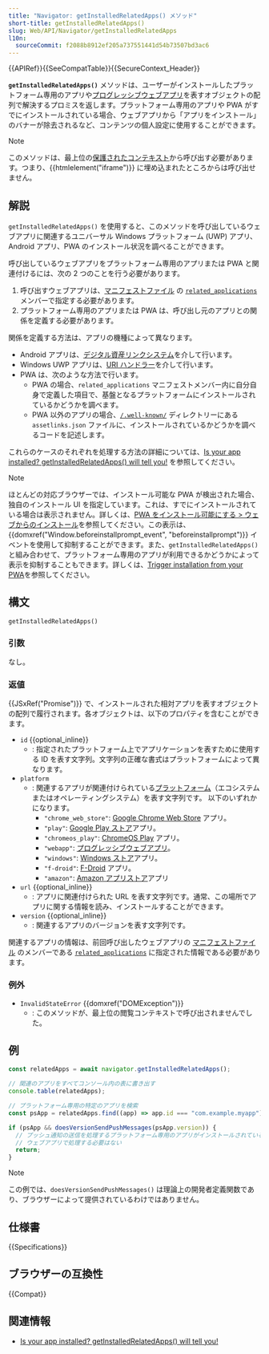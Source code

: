 ```yaml
---
title: "Navigator: getInstalledRelatedApps() メソッド"
short-title: getInstalledRelatedApps()
slug: Web/API/Navigator/getInstalledRelatedApps
l10n:
  sourceCommit: f2088b8912ef205a737551441d54b73507bd3ac6
---
```


{{APIRef}}{{SeeCompatTable}}{{SecureContext_Header}}

**`getInstalledRelatedApps()`** メソッドは、ユーザーがインストールしたプラットフォーム専用のアプリや[プログレッシブウェブアプリ](/ja/docs/Web/Progressive_web_apps)を表すオブジェクトの配列で解決するプロミスを返します。プラットフォーム専用のアプリや PWA がすでにインストールされている場合、ウェブアプリから「アプリをインストール」のバナーが除去されるなど、コンテンツの個人設定に使用することができます。

> [!NOTE]
> このメソッドは、最上位の[保護されたコンテキスト](/ja/docs/Web/Security/Secure_Contexts)から呼び出す必要があります。つまり、{{htmlelement("iframe")}} に埋め込まれたところからは呼び出せません。

## 解説

`getInstalledRelatedApps()` を使用すると、このメソッドを呼び出しているウェブアプリに関連するユニバーサル Windows プラットフォーム (UWP) アプリ、Android アプリ、PWA のインストール状況を調べることができます。

呼び出しているウェブアプリをプラットフォーム専用のアプリまたは PWA と関連付けるには、次の 2 つのことを行う必要があります。

1. 呼び出すウェブアプリは、[マニフェストファイル](/ja/docs/Web/Progressive_web_apps/Manifest) の [`related_applications`](/ja/docs/Web/Progressive_web_apps/Manifest/Reference/related_applications) メンバーで指定する必要があります。
2. プラットフォーム専用のアプリまたは PWA は、呼び出し元のアプリとの関係を定義する必要があります。

関係を定義する方法は、アプリの機種によって異なります。

- Android アプリは、[デジタル資産リンクシステム](https://developers.google.com/digital-asset-links/v1/getting-started)を介して行います。
- Windows UWP アプリは、[URI ハンドラー](https://learn.microsoft.com/ja/windows/uwp/launch-resume/web-to-app-linking)を介して行います。
- PWA は、次のような方法で行います。
  - PWA の場合、`related_applications` マニフェストメンバー内に自分自身で定義した項目で、基盤となるプラットフォームにインストールされているかどうかを調べます。
  - PWA 以外のアプリの場合、[`/.well-known/`](https://datatracker.ietf.org/doc/html/rfc5785) ディレクトリーにある `assetlinks.json` ファイルに、インストールされているかどうかを調べるコードを記述します。

これらのケースのそれぞれを処理する方法の詳細については、[Is your app installed? getInstalledRelatedApps() will tell you!](https://web.dev/articles/get-installed-related-apps) を参照してください。

> [!NOTE]
> ほとんどの対応ブラウザーでは、インストール可能な PWA が検出された場合、独自のインストール UI を指定しています。これは、すでにインストールされている場合は表示されません。詳しくは、[PWA をインストール可能にする > ウェブからのインストール](/ja/docs/Web/Progressive_web_apps/Guides/Making_PWAs_installable#ウェブからのインストール)を参照してください。この表示は、{{domxref("Window.beforeinstallprompt_event", "beforeinstallprompt")}} イベントを使用して抑制することができます。また、`getInstalledRelatedApps()` と組み合わせて、プラットフォーム専用のアプリが利用できるかどうかによって表示を抑制することもできます。詳しくは、[Trigger installation from your PWA](/ja/docs/Web/Progressive_web_apps/How_to/Trigger_install_prompt#responding_to_platform-specific_apps_being_installed)を参照してください。

## 構文

```js-nolint
getInstalledRelatedApps()
```

### 引数

なし。

### 返値

{{JSxRef("Promise")}} で、インストールされた相対アプリを表すオブジェクトの配列で履行されます。各オブジェクトは、以下のプロパティを含むことができます。

- `id` {{optional_inline}}
  - : 指定されたプラットフォーム上でアプリケーションを表すために使用する ID を表す文字列。文字列の正確な書式はプラットフォームによって異なります。
- `platform`
  - : 関連するアプリが関連付けられている[プラットフォーム](https://github.com/w3c/manifest/wiki/Platforms)（エコシステムまたはオペレーティングシステム）を表す文字列です。 以下のいずれかになります。
    - `"chrome_web_store"`: [Google Chrome Web Store](https://chromewebstore.google.com/) アプリ。
    - `"play"`: [Google Play ストア](https://play.google.com/store/games)アプリ。
    - `"chromeos_play"`: [ChromeOS Play](https://support.google.com/googleplay/answer/7021273) アプリ。
    - `"webapp"`: [プログレッシブウェブアプリ](/ja/docs/Web/Progressive_web_apps)。
    - `"windows"`: [Windows ストア](https://apps.microsoft.com/?rtc=1&hl=en-us&gl=us)アプリ。
    - `"f-droid"`: [F-Droid](https://f-droid.org/) アプリ。
    - `"amazon"`: [Amazon アプリストア](https://www.amazon.com/gp/browse.html?node=2350149011)アプリ
- `url` {{optional_inline}}
  - : アプリに関連付けられた URL を表す文字列です。通常、この場所でアプリに関する情報を読み、インストールすることができます。
- `version` {{optional_inline}}
  - : 関連するアプリのバージョンを表す文字列です。

関連するアプリの情報は、前回呼び出したウェブアプリの [マニフェストファイル](/ja/docs/Web/Progressive_web_apps/Manifest) のメンバーである [`related_applications`](/ja/docs/Web/Progressive_web_apps/Manifest/Reference/related_applications) に指定された情報である必要があります。

### 例外

- `InvalidStateError` {{domxref("DOMException")}}
  - : このメソッドが、最上位の閲覧コンテキストで呼び出されませんでした。

## 例

```js
const relatedApps = await navigator.getInstalledRelatedApps();

// 関連のアプリをすべてコンソール内の表に書き出す
console.table(relatedApps);

// プラットフォーム専用の特定のアプリを検索
const psApp = relatedApps.find((app) => app.id === "com.example.myapp");

if (psApp && doesVersionSendPushMessages(psApp.version)) {
  // プッシュ通知の送信を処理するプラットフォーム専用のアプリがインストールされている
  // ウェブアプリで処理する必要はない
  return;
}
```

> [!NOTE]
> この例では、`doesVersionSendPushMessages()` は理論上の開発者定義関数であり、ブラウザーによって提供されているわけではありません。

## 仕様書

{{Specifications}}

## ブラウザーの互換性

{{Compat}}

## 関連情報

- [Is your app installed? getInstalledRelatedApps() will tell you!](https://web.dev/articles/get-installed-related-apps)
